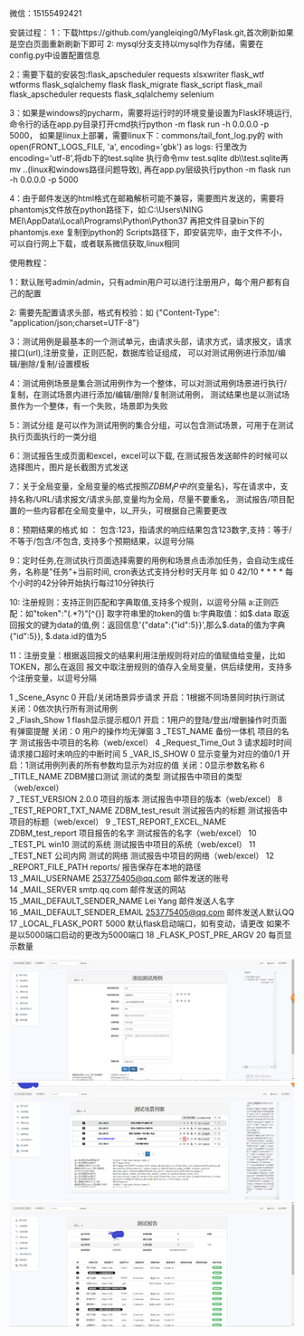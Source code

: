 微信：15155492421

安装过程：
1：下载https://github.com/yangleiqing0/MyFlask.git,首次刷新如果是空白页面重新刷新下即可
2: mysql分支支持以mysql作为存储，需要在config.py中设置配置信息 

2：需要下载的安装包:flask_apscheduler requests xlsxwriter flask_wtf wtforms flask_sqlalchemy
flask flask_migrate flask_script flask_mail flask_apscheduler requests flask_sqlalchemy selenium  

3：如果是windows的pycharm，需要将运行时的环境变量设置为Flask环境运行, 命令行的话在app.py目录打开cmd执行python -m flask run -h 0.0.0.0 -p 5000，
如果是linux上部署，需要linux下：commons/tail_font_log.py的 with open(FRONT_LOGS_FILE, 'a', encoding='gbk') as logs:
行里改为encoding='utf-8',将db下的test.sqlite 执行命令mv test.sqlite db\\\test.sqlite再mv ..(linux和windows路径问题导致),
再在app.py层级执行python -m flask run -h 0.0.0.0 -p 5000

4：由于邮件发送的html格式在邮箱解析可能不兼容，需要图片发送的，需要将phantomjs文件放在python路径下，如:C:\Users\NING MEI\AppData\Local\Programs\Python\Python37 
再把文件目录bin下的 phantomjs.exe  复制到python的  Scripts路径下，即安装完毕，由于文件不小，可以自行网上下载，或者联系微信获取,linux相同



使用教程：

1：默认账号admin/admin，只有admin用户可以进行注册用户，每个用户都有自己的配置     

2: 需要先配置请求头部，格式有校验：如 {"Content-Type": "application/json;charset=UTF-8"}  

3：测试用例是最基本的一个测试单元，由请求头部，请求方式，请求报文，请求接口(url),注册变量，正则匹配，数据库验证组成，
可以对测试用例进行添加/编辑/删除/复制/设置模板

4：测试用例场景是集合测试用例作为一个整体，可以对测试用例场景进行执行/复制，在测试场景内进行添加/编辑/删除/复制测试用例，
测试结果也是以测试场景作为一个整体，有一个失败，场景即为失败    

5：测试分组 是可以作为测试用例的集合分组，可以包含测试场景，可用于在测试执行页面执行的一类分组   
 
6：测试报告生成页面和excel，excel可以下载, 在测试报告发送邮件的时候可以选择图片，图片是长截图方式发送

7：关于全局变量，全局变量的格式按照${ZDBM_IP}中的${变量名}，写在请求中，支持名称/URL/请求报文/请求头部,变量均为全局，尽量不要重名，
测试报告/项目配置的一些内容都在全局变量中，以_开头，可根据自己需要更改    
  

8：预期结果的格式  如 ：     包含:123，指请求的响应结果包含123数字,支持：等于/不等于/包含/不包含,
支持多个预期结果，以逗号分隔

9：定时任务,在测试执行页面选择需要的用例和场景点击添加任务，会自动生成任务，名称是"任务"+当前时间,
cron表达式支持分秒时天月年 如 0 42/10 * * * *  每个小时的42分钟开始执行每过10分钟执行

10: 注册规则：支持正则匹配和字典取值,支持多个规则，以逗号分隔
a:正则匹配：如"token":"(.*?)"[^{}]  取字符串里的token的值
b:字典取值：如$.data 取返回报文的键为data的值,例：返回信息'{"data":{"id":5}}',那么$.data的值为字典{"id":5}},
$.data.id的值为5  

11：注册变量：根据返回报文的结果利用注册规则将对应的值赋值给变量，比如TOKEN，那么在返回
报文中取注册规则的值存入全局变量，供后续使用，支持多个注册变量，以逗号分隔


1   _Scene_Async	0	开启/关闭场景异步请求  开启：1根据不同场景同时执行测试 关闭：0依次执行所有测试用例	 
2	_Flash_Show	1	flash显示提示框0/1	 开启：1用户的登陆/登出/增删操作时页面有弹窗提醒 关闭：0 用户的操作均无弹窗
3	_TEST_NAME	备份一体机	项目的名字	 测试报告中项目的名称（web/excel）
4	_Request_Time_Out	3	请求超时时间	 请求接口超时未响应的中断时间
5	_VAR_IS_SHOW	0	显示变量为对应的值0/1	 开启：1测试用例列表的所有参数均显示为对应的值 关闭：0显示参数名称
6	_TITLE_NAME	ZDBM接口测试	测试的类型  测试报告中项目的类型（web/excel）	 
7	_TEST_VERSION	2.0.0	项目的版本  测试报告中项目的版本（web/excel） 
8	_TEST_REPORT_TXT_NAME	ZDBM_test_result	测试报告内的标题	 测试报告中项目的标题（web/excel）
9	_TEST_REPORT_EXCEL_NAME	ZDBM_test_report	项目报告的名字	 测试报告的名字（web/excel）
10	_TEST_PL	win10	测试的系统	 测试报告中项目的系统（web/excel）
11	_TEST_NET	公司内网	测试的网络	 测试报告中项目的网络（web/excel）
12	_REPORT_FILE_PATH	reports/	报告保存在本地的路径	 
13	_MAIL_USERNAME	253775405@qq.com	邮件发送的账号	 
14	_MAIL_SERVER	smtp.qq.com	邮件发送的网站	 
15	_MAIL_DEFAULT_SENDER_NAME	Lei Yang	邮件发送人名字	 
16	_MAIL_DEFAULT_SENDER_EMAIL	253775405@qq.com	邮件发送人默认QQ	 
17	_LOCAL_FLASK_PORT	5000	默认flask启动端口，如有变动，请更改	 如果不是以5000端口启动的更改为5000端口
18	_FLASK_POST_PRE_ARGV	20	每页显示数量

![](https://github.com/yangleiqing0/test/blob/master/20190819154824.png)
![](https://github.com/yangleiqing0/test/blob/master/20190819131549.png)
![](https://github.com/yangleiqing0/test/blob/master/20190819132150.png)


